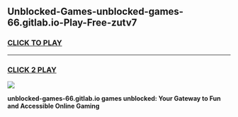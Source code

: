 
## Unblocked-Games-unblocked-games-66.gitlab.io-Play-Free-zutv7
<h3>
<a href="https://premium76.site?title=unblocked-games-66.gitlab.io&ref=18A1">CLICK TO PLAY</a></h3>
<hr>

<h3>
<a href="https://premium76.site?title=unblocked-games-66.gitlab.io&ref=18A1">CLICK 2 PLAY</a>
  
</h3>

<a href="https://premium76.site?title=unblocked-games-66.gitlab.io&ref=18A1"><img src="https://clearcache.store/games.png"></a>


**unblocked-games-66.gitlab.io games unblocked: Your Gateway to Fun and Accessible Online Gaming**
